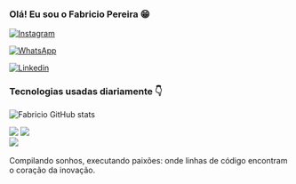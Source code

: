 

### Olá! Eu sou o Fabricio Pereira 😁

[![Instagram](https://img.shields.io/badge/Instagram-E4405F?style=for-the-badge&logo=instagram&logoColor=white)](https://www.instagram.com/_fabriciop3/?next=%2F)

[![WhatsApp](https://img.shields.io/badge/WhatsApp-25D366?style=for-the-badge&logo=whatsapp&logoColor=white)](https://chat.whatsapp.com/5584981531756)

[![Linkedin](https://img.shields.io/badge/LinkedIn-0077B5?style=for-the-badge&logo=linkedin&logoColor=white)](https://www.linkedin.com/in/fabricio-pereira-333b6b24b/)


### Tecnologias usadas diariamente 👇

![Fabricio GitHub stats](https://github-readme-stats.vercel.app/api?username=fabricio-dev-front&show_icons=true&theme=dracula)

<div style="display: inline-block;">
    <img src="https://img.shields.io/badge/HTML5-E34F26?style=for-the-badge&logo=html5&logoColor=white" />
</div>

<div style="display: inline-block;">
    <img src="https://img.shields.io/badge/CSS3-1572B6?style=for-the-badge&logo=css3&logoColor=white" />
</div>

<div>
    <img src="https://img.shields.io/badge/JavaScript-F7DF1E?style=for-the-badge&logo=javascript&logoColor=black"/>
</div>
<br>
Compilando sonhos, executando paixões: onde linhas de código encontram o coração da inovação.

